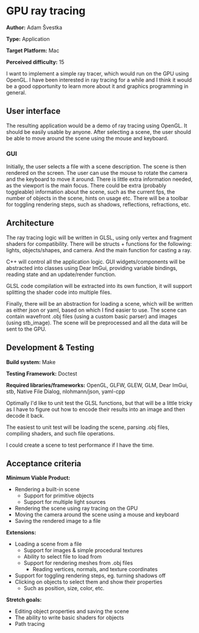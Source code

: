 # GPU ray tracing

**Author:** Adam Švestka

**Type:** Application

**Target Platform:** Mac

**Perceived difficulty:** 15

I want to implement a simple ray tracer, which would run on the GPU using OpenGL. I have been interested in ray tracing for a while and I think it would be a good opportunity to learn more about it and graphics programming in general.

## User interface

The resulting application would be a demo of ray tracing using OpenGL. It should be easily usable by anyone. After selecting a scene, the user should be able to move around the scene using the mouse and keyboard.

### GUI

Initially, the user selects a file with a scene description. The scene is then rendered on the screen. The user can use the mouse to rotate the camera and the keyboard to move it around. There is little extra information needed, as the viewport is the main focus. There could be extra (probably toggleable) information about the scene, such as the current fps, the number of objects in the scene, hints on usage etc. There will be a toolbar for toggling rendering steps, such as shadows, reflections, refractions, etc.

## Architecture

The ray tracing logic will be written in GLSL, using only vertex and fragment shaders for compatibility. There will be structs + functions for the following: lights, objects/shapes, and camera. And the main function for casting a ray.

C++ will control all the application logic. GUI widgets/components will be abstracted into classes using Dear ImGui, providing variable bindings, reading state and an update/render function.

GLSL code compilation will be extracted into its own function, it will support splitting the shader code into multiple files.

Finally, there will be an abstraction for loading a scene, which will be written as either json or yaml, based on which I find easier to use. The scene can contain wavefront .obj files (using a custom basic parser) and images (using stb_image). The scene will be preprocessed and all the data will be sent to the GPU.

## Development & Testing
**Build system:** Make

**Testing Framework:** Doctest

**Required libraries/frameworks:** OpenGL, GLFW, GLEW, GLM, Dear ImGui, stb, Native File Dialog, nlohmann/json, yaml-cpp

Optimally I'd like to unit test the GLSL functions, but that will be a little tricky as I have to figure out how to encode their results into an image and then decode it back.

The easiest to unit test will be loading the scene, parsing .obj files, compiling shaders, and such file operations.

I could create a scene to test performance if I have the time.

## Acceptance criteria

**Minimum Viable Product:**

- Rendering a built-in scene
  - Support for primitive objects
  - Support for multiple light sources
- Rendering the scene using ray tracing on the GPU
- Moving the camera around the scene using a mouse and keyboard
- Saving the rendered image to a file

**Extensions:**

- Loading a scene from a file
  - Support for images & simple procedural textures
  - Ability to select file to load from
  - Support for rendering meshes from .obj files
    - Reading vertices, normals, and texture coordinates
- Support for toggling rendering steps, eg. turning shadows off
- Clicking on objects to select them and show their properties
  - Such as position, size, color, etc.

**Stretch goals:**

- Editing object properties and saving the scene
- The ability to write basic shaders for objects
- Path tracing
